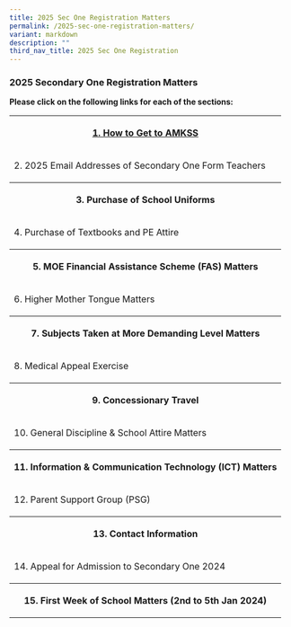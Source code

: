 ```yaml
---
title: 2025 Sec One Registration Matters
permalink: /2025-sec-one-registration-matters/
variant: markdown
description: ""
third_nav_title: 2025 Sec One Registration
---
```

<h3>2025 Secondary One Registration Matters</h3>
<p><strong>Please click on the following links for each of the sections:</strong>
</p>
<table style="minWidth: 125px">
<colgroup>
<col>
<col>
<col>
<col>
<col>
</colgroup>
<tbody>
<tr>
<th rowspan="1" colspan="5">
<p><b><a href="/amksian-experience/2025%20Sec%20One%20Registration/How%20to%20get%20to%20AMKSS.md><font color=">1. How to Get to AMKSS</a></b></p>
</th>
</tr>
<tr>
<td rowspan="1" colspan="5">
<p>2. 2025 Email Addresses of Secondary One Form Teachers</p>
</td>
</tr>
<tr>
<th rowspan="1" colspan="5">
<p>3. Purchase of School Uniforms</p>
</th>
</tr>
<tr>
<td rowspan="1" colspan="5">
<p>4. Purchase of Textbooks and PE Attire</p>
</td>
</tr>
<tr>
<th rowspan="1" colspan="5">
<p>5. MOE Financial Assistance Scheme (FAS) Matters</p>
</th>
</tr>
<tr>
<td rowspan="1" colspan="5">
<p>6. Higher Mother Tongue Matters</p>
</td>
</tr>
<tr>
<th rowspan="1" colspan="5">
<p>7. Subjects Taken at More Demanding Level Matters</p>
</th>
</tr>
<tr>
<td rowspan="1" colspan="5">
<p>8. Medical Appeal Exercise</p>
</td>
</tr>
<tr>
<th rowspan="1" colspan="5">
<p>9. Concessionary Travel</p>
</th>
</tr>
<tr>
<td rowspan="1" colspan="5">
<p>10. General Discipline &amp; School Attire Matters</p>
</td>
</tr>
<tr>
<th rowspan="1" colspan="5">
<p>11. Information &amp; Communication Technology (ICT) Matters</p>
</th>
</tr>
<tr>
<td rowspan="1" colspan="5">
<p>12. Parent Support Group (PSG)</p>
</td>
</tr>
<tr>
<th rowspan="1" colspan="5">
<p>13. Contact Information</p>
</th>
</tr>
<tr>
<td rowspan="1" colspan="5">
<p>14. Appeal for Admission to Secondary One 2024</p>
</td>
</tr>
<tr>
<th rowspan="1" colspan="5">
<p>15. First Week of School Matters (2nd to 5th Jan 2024)</p>
</th>
</tr>
</tbody>
</table>
<p></p>